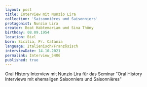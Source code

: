 ```yaml
---
layout: post
title: Interview mit Nunzio Lira
collection: 'Saisonnières und Saisonniers'
protagonist: Nunzio Lira
creator: Beat Habtemariam und Sina Thöny
birthday: 08.09.1954
location: Biel
born: Sicilia, Pr. Catania
language: Italienisch/Französisch
interviewDate: 14.10.2021
permalink: Interview_5406
published: true
---
```

Oral History Interview mit Nunzio Lira für das Seminar "Oral History Interviews mit ehemaligen Saisonniers und Saisonnières"